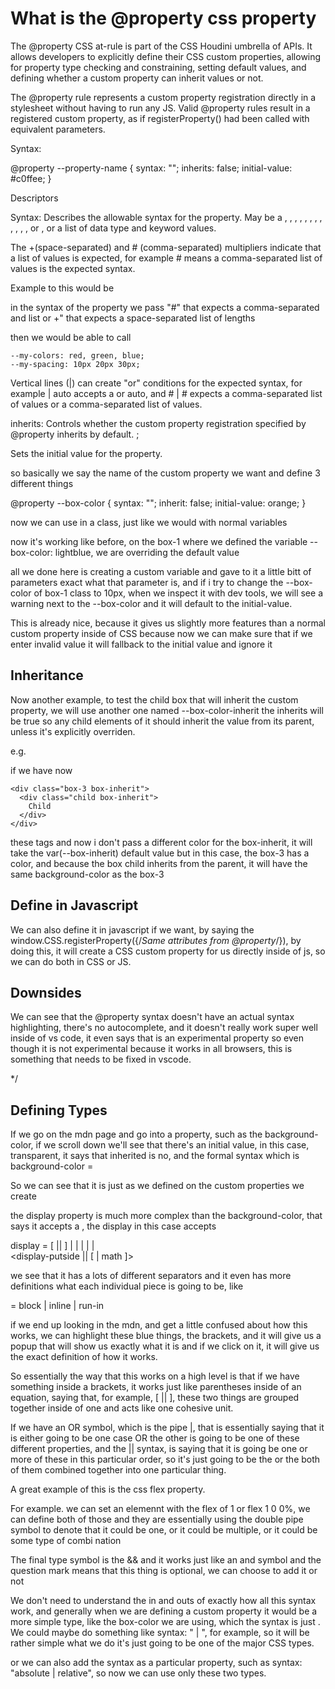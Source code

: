   # What is the @property css property

  The @property CSS at-rule is part of the CSS Houdini umbrella of APIs. It allows developers to explicitly define their
   CSS custom properties, allowing for property type checking and constraining, setting default values, and defining whether
   a custom property can inherit values or not.

   The @property rule represents a custom property registration directly in a stylesheet without having to run any JS.
   Valid @property rules result in a registered custom property, as if registerProperty() had been called with equivalent
   parameters.

  Syntax: 

  @property --property-name {
  syntax: "<color>";
  inherits: false;
  initial-value: #c0ffee;
}

  Descriptors

  Syntax: Describes the allowable syntax for the property. May be a <length>,
  <number>,
  <percentage>,
  <length-percentage>,
  <color>,
  <image>,
  <url>,
  <integer>,
  <angle>,
  <time>,
  <resolution>,
  <transform-function>,
  or <custom-ident>,
  or a list of data type and keyword values.

  The +(space-separated) and # (comma-separated) multipliers indicate that a list of values is expected,
  for example <color># means a comma-separated list of <color>values is the expected syntax.

  Example to this would be

  in the syntax of the property we pass "<color>#" that expects a comma-separated and list or <length>+" that expects
  a space-separated list of lengths

  then we would be able to call

    --my-colors: red, green, blue;
    --my-spacing: 10px 20px 30px;

  
  Vertical lines (|) can create "or" conditions for the expected syntax,
  for example <length>| auto accepts a <length>or auto,
  and <color># | <integer># expects a comma-separated list of <color>values or a comma-separated list of <integer>values.

  inherits: Controls whether the custom property registration specified by @property inherits by default. ;

  Sets the initial value for the property.

  so basically we say the name of the custom property we want and define 3 different things

  @property --box-color {
      syntax: "<color>";
      inherit: false;
      initial-value: orange;
    }

  now we can use in a class, just like we would with normal variables

  now it's working like before, on the box-1 where we defined the variable --box-color: lightblue, we are overriding the
  default value

  all we done here is creating a custom variable and gave to it a little bitt of parameters exact what that parameter
  is, and if i try to change the --box-color of box-1 class to 10px, when we inspect it with dev tools, we will see a warning
  next to the --box-color and it will default to the initial-value.

  This is already nice, because it gives us slightly more features than a normal custom property inside of CSS because
  now we can make sure that if we enter invalid value it will fallback to the initial value and ignore it

  ## Inheritance 

  Now another example, to test the child box that will inherit the custom property, we will use another one named --box-color-inherit
  the inherits will be true so any child elements of it should inherit the value from its parent, unless it's explicitly
  overriden.

  e.g.

  if we have now

    <div class="box-3 box-inherit">
      <div class="child box-inherit">
        Child
      </div>
    </div>

  these tags and now i don't pass a different color for the box-inherit, it will take the var(--box-inherit) default value
  but in this case, the box-3 has a color, and because the box child inherits from the parent, it will have the same
  background-color as the box-3

## Define in Javascript

We can also define it in javascript if we want, by saying the window.CSS.registerProperty({/*Same attributes from @property*/}),
by doing this, it will create a CSS custom property for us directly inside of js, so we can do both in CSS or JS.

## Downsides
  
We can see that the @property syntax doesn't have an actual syntax highlighting, there's no autocomplete, and it doesn't
really work super well inside of vs code, it even says that is an experimental property so even though it is not experimental
because it works in all browsers, this is something that needs to be fixed in vscode.


*/

## Defining Types

If we go on the mdn page and go into a property, such as the background-color, if we scroll down we'll see that there's an
initial value, in this case, transparent, it says that inherited is no, and the formal syntax which is background-color = <color>

So we can see that it is just as we defined on the custom properties we create

the display property is much more complex than the background-color, that says it accepts a <color>, the display in this case
accepts

display = 
[ <display-outside> || <display-inside>]  |
<display-listitem>                        |
<display-internal>                        |
<display-box>                             |
<display-legacy>                          |  
<display-putside || [ <display-inside> | math ]>

we see that it has a lots of different separators and it even has more definitions what each individual piece is going to
be, like

<display-outside> =
  block  |
  inline |
  run-in

if we end up looking in the mdn, and get a little confused about how this works, we can highlight these blue things, the
brackets, and it will give us a popup that will show us exactly what it is and if we click on it, it will give us the exact
definition of how it works.

So essentially the way that this works on a high level is that if we have something inside a brackets, it works just like
parentheses inside of an equation, saying that, for example, [ <display-outside> || <display-inside>], these two things
are grouped together inside of one and acts like one cohesive unit.

If we have an OR symbol, which is the pipe |, that is essentially saying that it is either going to be one case OR the other
 is going to be one of these different properties, and the || syntax, is saying that it is going be one or more of these
 in this particular order, so it's just going to be the <display-outside> or the both of them combined together into one
 particular thing.

 A great example of this is the css flex property.

 For example. we can set an elemennt with the flex of 1 or flex 1 0 0%, we can define both of those and they are essentially
 using the double pipe symbol to denote that it could be one, or it could be multiple, or it could be some type of combi
 nation

 The final type symbol is the && and it works just like an and symbol and the question mark means that this thing is
 optional, we can choose to add it or not

 We don't need to understand the in and outs of exactly how all this syntax work, and generally when we are defining a
 custom property it would be a more simple type, like the box-color we are using, which the syntax is just <color>.
 We could maybe do something like syntax: "<length> | <color>", for example, so it will be rather simple what we do it's
 just going to be one of the major CSS types.

 or we can also add the syntax as a particular property, such as syntax: "absolute | relative", so now we can use only
 these two types.